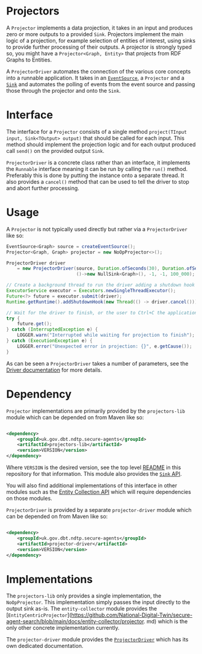 # Projectors

A `Projector` implements a data projection, it takes in an input and produces zero or more outputs to a provided `Sink`.
Projectors implement the main logic of a projection, for example selection of entities of interest, using sinks to
provide further processing of their outputs. A projector is strongly typed so, you might have a `Projector<Graph,
Entity>` that projects from RDF Graphs to Entities.

A `ProjectorDriver` automates the connection of the various core concepts into a runnable application. It takes in an
[`EventSource`](../event-sources/index.md), a `Projector` and a [`Sink`](../sinks/index.md) and automates the polling of
events from the event source and passing those through the projector and onto the `Sink`.

# Interface

The interface for a `Projector` consists of a single method `project(TInput input, Sink<TOutput> output)` that should be
called for each input. This method should implement the projection logic and for each output produced call `send()` on
the provided output `Sink`.

`ProjectorDriver` is a concrete class rather than an interface, it implements the `Runnable` interface meaning it can be
run by calling the `run()` method. Preferably this is done by putting the instance onto a separate thread. It also
provides a `cancel()` method that can be used to tell the driver to stop and abort further processing.

# Usage

A `Projector` is not typically used directly but rather via a `ProjectorDriver` like so:

```java
EventSource<Graph> source = createEventSource();
Projector<Graph, Graph> projector = new NoOpProjector<>();

ProjectorDriver driver 
    = new ProjectorDriver(source, Duration.ofSeconds(30), Duration.ofSeconds(10), projector,
                          ()->new NullSink<Graph>(), -1, -1, 100_000);

// Create a background thread to run the driver adding a shutdown hook that cancels it when the JVM is shutdown
ExecutorService executor = Executors.newSingleThreadExecutor();
Future<?> future = executor.submit(driver);
Runtime.getRuntime().addShutdownHook(new Thread(() -> driver.cancel()));

// Wait for the driver to finish, or the user to Ctrl+C the application
try {
    future.get();
} catch (InterruptedException e) {
    LOGGER.warn("Interrupted while waiting for projection to finish");
} catch (ExecutionException e) {
    LOGGER.error("Unexpected error in projection: {}", e.getCause());
}
```

As can be seen a `ProjectorDriver` takes a number of parameters, see the [Driver documentation](driver.md) for more
details.

# Dependency

`Projector` implementations are primarily provided by the `projectors-lib` module which can be depended on from Maven
like so:

```xml

<dependency>
    <groupId>uk.gov.dbt.ndtp.secure-agents</groupId>
    <artifactId>projectors-lib</artifactId>
    <version>VERSION</version>
</dependency>
```

Where `VERSION` is the desired version, see the top level [README](../../README.md) in this repository for that
information. This module also provides the [`Sink` API](../sinks/index.md).

You will also find additional implementations of this interface in other modules such as the [Entity Collection
API](https://github.com/National-Digital-Twin/secure-agent-search/blob/main/docs/entity-collector/index.md) which will require
dependencies on those modules.

`ProjectorDriver` is provided by a separate `projector-driver` module which can be depended on from Maven like so:

```xml

<dependency>
    <groupId>uk.gov.dbt.ndtp.secure-agents</groupId>
    <artifactId>projector-driver</artifactId>
    <version>VERSION</version>
</dependency>
```

# Implementations

The `projectors-lib` only provides a single implementation, the `NoOpProjector`. This implementation simply passes the
input directly to the output sink as-is. The `entity-collector` module provides the
[`EntityCentricProjector`](https://github.com/National-Digital-Twin/secure-agent-search/blob/main/docs/entity-collector/projector.
md) which is the only other concrete implementation currently.

The `projector-driver` module provides the [`ProjectorDriver`](driver.md) which has its own dedicated documentation.
